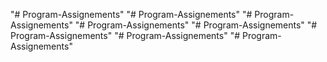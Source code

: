 "# Program-Assignements" 
"# Program-Assignements" 
"# Program-Assignements" 
"# Program-Assignements" 
"# Program-Assignements" 
"# Program-Assignements" 
"# Program-Assignements" 
"# Program-Assignements" 
